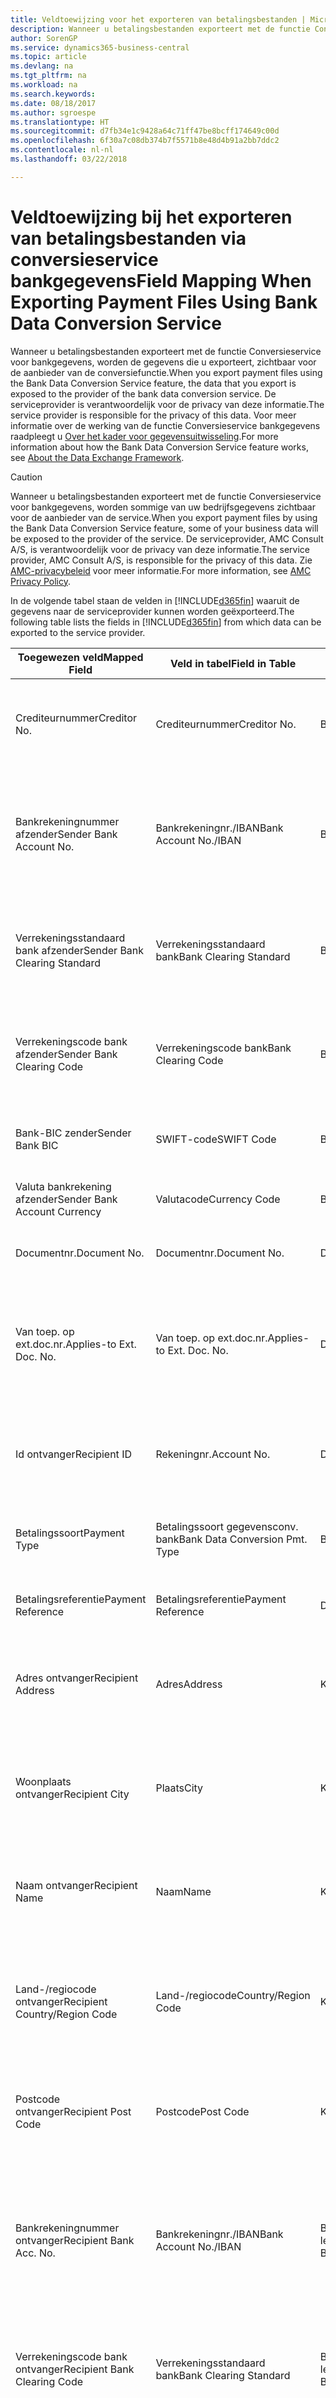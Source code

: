 ```yaml
---
title: Veldtoewijzing voor het exporteren van betalingsbestanden | Microsoft Docs
description: Wanneer u betalingsbestanden exporteert met de functie Conversieservice voor bankgegevens, worden de gegevens die u exporteert, zichtbaar voor de aanbieder van de conversiefunctie.
author: SorenGP
ms.service: dynamics365-business-central
ms.topic: article
ms.devlang: na
ms.tgt_pltfrm: na
ms.workload: na
ms.search.keywords: 
ms.date: 08/18/2017
ms.author: sgroespe
ms.translationtype: HT
ms.sourcegitcommit: d7fb34e1c9428a64c71ff47be8bcff174649c00d
ms.openlocfilehash: 6f30a7c08db374b7f5571b8e48d4b91a2bb7ddc2
ms.contentlocale: nl-nl
ms.lasthandoff: 03/22/2018

---
```

# <a name="field-mapping-when-exporting-payment-files-using-bank-data-conversion-service"></a><span data-ttu-id="6ac93-103">Veldtoewijzing bij het exporteren van betalingsbestanden via conversieservice bankgegevens</span><span class="sxs-lookup"><span data-stu-id="6ac93-103">Field Mapping When Exporting Payment Files Using Bank Data Conversion Service</span></span>
<span data-ttu-id="6ac93-104">Wanneer u betalingsbestanden exporteert met de functie Conversieservice voor bankgegevens, worden de gegevens die u exporteert, zichtbaar voor de aanbieder van de conversiefunctie.</span><span class="sxs-lookup"><span data-stu-id="6ac93-104">When you export payment files using the Bank Data Conversion Service feature, the data that you export is exposed to the provider of the bank data conversion service.</span></span> <span data-ttu-id="6ac93-105">De serviceprovider is verantwoordelijk voor de privacy van deze informatie.</span><span class="sxs-lookup"><span data-stu-id="6ac93-105">The service provider is responsible for the privacy of this data.</span></span> <span data-ttu-id="6ac93-106">Voor meer informatie over de werking van de functie Conversieservice bankgegevens raadpleegt u [Over het kader voor gegevensuitwisseling](across-about-the-data-exchange-framework.md).</span><span class="sxs-lookup"><span data-stu-id="6ac93-106">For more information about how the Bank Data Conversion Service feature works, see [About the Data Exchange Framework](across-about-the-data-exchange-framework.md).</span></span>  

> [!CAUTION]  
>  <span data-ttu-id="6ac93-107">Wanneer u betalingsbestanden exporteert met de functie Conversieservice voor bankgegevens, worden sommige van uw bedrijfsgegevens zichtbaar voor de aanbieder van de service.</span><span class="sxs-lookup"><span data-stu-id="6ac93-107">When you export payment files by using the Bank Data Conversion Service feature, some of your business data will be exposed to the provider of the service.</span></span> <span data-ttu-id="6ac93-108">De serviceprovider, AMC Consult A/S, is verantwoordelijk voor de privacy van deze informatie.</span><span class="sxs-lookup"><span data-stu-id="6ac93-108">The service provider, AMC Consult A/S, is responsible for the privacy of this data.</span></span> <span data-ttu-id="6ac93-109">Zie [AMC-privacybeleid](http://go.microsoft.com/fwlink/?LinkId=510158) voor meer informatie.</span><span class="sxs-lookup"><span data-stu-id="6ac93-109">For more information, see [AMC Privacy Policy](http://go.microsoft.com/fwlink/?LinkId=510158).</span></span>  

<span data-ttu-id="6ac93-110">In de volgende tabel staan de velden in [!INCLUDE[d365fin](includes/d365fin_md.md)] waaruit de gegevens naar de serviceprovider kunnen worden geëxporteerd.</span><span class="sxs-lookup"><span data-stu-id="6ac93-110">The following table lists the fields in [!INCLUDE[d365fin](includes/d365fin_md.md)] from which data can be exported to the service provider.</span></span>  

|<span data-ttu-id="6ac93-111">Toegewezen veld</span><span class="sxs-lookup"><span data-stu-id="6ac93-111">Mapped Field</span></span>|<span data-ttu-id="6ac93-112">Veld in tabel</span><span class="sxs-lookup"><span data-stu-id="6ac93-112">Field in Table</span></span>|<span data-ttu-id="6ac93-113">Tafel</span><span class="sxs-lookup"><span data-stu-id="6ac93-113">Table</span></span>|<span data-ttu-id="6ac93-114">Omschrijving</span><span class="sxs-lookup"><span data-stu-id="6ac93-114">Description</span></span>|  
|------------------|--------------------|-----------|---------------------------------------|  
|<span data-ttu-id="6ac93-115">Crediteurnummer</span><span class="sxs-lookup"><span data-stu-id="6ac93-115">Creditor No.</span></span>|<span data-ttu-id="6ac93-116">Crediteurnummer</span><span class="sxs-lookup"><span data-stu-id="6ac93-116">Creditor No.</span></span>|<span data-ttu-id="6ac93-117">Bankrekening</span><span class="sxs-lookup"><span data-stu-id="6ac93-117">Bank Account</span></span>|<span data-ttu-id="6ac93-118">De identificatie die door uw bank aan uw bedrijf is toegewezen om betalingen te innen</span><span class="sxs-lookup"><span data-stu-id="6ac93-118">The identifier assigned to your company by your bank to collect payments</span></span>|  
|<span data-ttu-id="6ac93-119">Bankrekeningnummer afzender</span><span class="sxs-lookup"><span data-stu-id="6ac93-119">Sender Bank Account No.</span></span>|<span data-ttu-id="6ac93-120">Bankrekeningnr./IBAN</span><span class="sxs-lookup"><span data-stu-id="6ac93-120">Bank Account No./IBAN</span></span>|<span data-ttu-id="6ac93-121">Bankrekening</span><span class="sxs-lookup"><span data-stu-id="6ac93-121">Bank Account</span></span>|<span data-ttu-id="6ac93-122">Het bankrekeningnummer van uw bedrijf (IBAN of ander) dat is opgegeven op de bankrekeningkaart</span><span class="sxs-lookup"><span data-stu-id="6ac93-122">Your company's bank account number (IBAN or other) that is specified on the bank account card</span></span>|  
|<span data-ttu-id="6ac93-123">Verrekeningsstandaard bank afzender</span><span class="sxs-lookup"><span data-stu-id="6ac93-123">Sender Bank Clearing Standard</span></span>|<span data-ttu-id="6ac93-124">Verrekeningsstandaard bank</span><span class="sxs-lookup"><span data-stu-id="6ac93-124">Bank Clearing Standard</span></span>|<span data-ttu-id="6ac93-125">Bankrekening</span><span class="sxs-lookup"><span data-stu-id="6ac93-125">Bank Account</span></span>|<span data-ttu-id="6ac93-126">Het nationale banknamenregister dat voor de bankrekening van de afzender wordt gebruikt</span><span class="sxs-lookup"><span data-stu-id="6ac93-126">The national bank names register used for the sender bank account</span></span>|  
|<span data-ttu-id="6ac93-127">Verrekeningscode bank afzender</span><span class="sxs-lookup"><span data-stu-id="6ac93-127">Sender Bank Clearing Code</span></span>|<span data-ttu-id="6ac93-128">Verrekeningscode bank</span><span class="sxs-lookup"><span data-stu-id="6ac93-128">Bank Clearing Code</span></span>|<span data-ttu-id="6ac93-129">Bankrekening</span><span class="sxs-lookup"><span data-stu-id="6ac93-129">Bank Account</span></span>|<span data-ttu-id="6ac93-130">De identificatie van de bankrekening van de afzender met betrekking tot het gebruikte banknamenregister</span><span class="sxs-lookup"><span data-stu-id="6ac93-130">The identifier of the sender's bank in relation to the bank names register used</span></span>|  
|<span data-ttu-id="6ac93-131">Bank-BIC zender</span><span class="sxs-lookup"><span data-stu-id="6ac93-131">Sender Bank BIC</span></span>|<span data-ttu-id="6ac93-132">SWIFT-code</span><span class="sxs-lookup"><span data-stu-id="6ac93-132">SWIFT Code</span></span>|<span data-ttu-id="6ac93-133">Bankrekening</span><span class="sxs-lookup"><span data-stu-id="6ac93-133">Bank Account</span></span>|<span data-ttu-id="6ac93-134">De SWIFT-identificatie van de bankrekening van de afzender</span><span class="sxs-lookup"><span data-stu-id="6ac93-134">The SWIFT identifier of the sender bank account</span></span>|  
|<span data-ttu-id="6ac93-135">Valuta bankrekening afzender</span><span class="sxs-lookup"><span data-stu-id="6ac93-135">Sender Bank Account Currency</span></span>|<span data-ttu-id="6ac93-136">Valutacode</span><span class="sxs-lookup"><span data-stu-id="6ac93-136">Currency Code</span></span>|<span data-ttu-id="6ac93-137">Bankrekening</span><span class="sxs-lookup"><span data-stu-id="6ac93-137">Bank Account</span></span>|<span data-ttu-id="6ac93-138">Valutacode van de bankrekening afzender</span><span class="sxs-lookup"><span data-stu-id="6ac93-138">The sender bank account Currency Code</span></span>|  
|<span data-ttu-id="6ac93-139">Documentnr.</span><span class="sxs-lookup"><span data-stu-id="6ac93-139">Document No.</span></span>|<span data-ttu-id="6ac93-140">Documentnr.</span><span class="sxs-lookup"><span data-stu-id="6ac93-140">Document No.</span></span>|<span data-ttu-id="6ac93-141">Dagboekregel</span><span class="sxs-lookup"><span data-stu-id="6ac93-141">General Journal Line</span></span>|<span data-ttu-id="6ac93-142">Het documentnummer van de betalingsregel</span><span class="sxs-lookup"><span data-stu-id="6ac93-142">The document number of the payment line</span></span>|  
|<span data-ttu-id="6ac93-143">Van toep. op ext.doc.nr.</span><span class="sxs-lookup"><span data-stu-id="6ac93-143">Applies-to Ext. Doc. No.</span></span>|<span data-ttu-id="6ac93-144">Van toep. op ext.doc.nr.</span><span class="sxs-lookup"><span data-stu-id="6ac93-144">Applies-to Ext. Doc. No.</span></span>|<span data-ttu-id="6ac93-145">Dagboekregel</span><span class="sxs-lookup"><span data-stu-id="6ac93-145">General Journal Line</span></span>|<span data-ttu-id="6ac93-146">Het externe documentnummer van de factuur of creditnota waarmee de betalingsregel wordt vereffend</span><span class="sxs-lookup"><span data-stu-id="6ac93-146">The external document number of the invoice or credit memo that the payment line is applied to</span></span>|  
|<span data-ttu-id="6ac93-147">Id ontvanger</span><span class="sxs-lookup"><span data-stu-id="6ac93-147">Recipient ID</span></span>|<span data-ttu-id="6ac93-148">Rekeningnr.</span><span class="sxs-lookup"><span data-stu-id="6ac93-148">Account No.</span></span>|<span data-ttu-id="6ac93-149">Dagboekregel</span><span class="sxs-lookup"><span data-stu-id="6ac93-149">General Journal Line</span></span>|<span data-ttu-id="6ac93-150">Het klant- of leveranciersnummer dat wordt opgegeven op de betalingsregel</span><span class="sxs-lookup"><span data-stu-id="6ac93-150">The customer or vendor number that is specified on the payment line</span></span>|  
|<span data-ttu-id="6ac93-151">Betalingssoort</span><span class="sxs-lookup"><span data-stu-id="6ac93-151">Payment Type</span></span>|<span data-ttu-id="6ac93-152">Betalingssoort gegevensconv. bank</span><span class="sxs-lookup"><span data-stu-id="6ac93-152">Bank Data Conversion Pmt. Type</span></span>|<span data-ttu-id="6ac93-153">Betalingswijze</span><span class="sxs-lookup"><span data-stu-id="6ac93-153">Payment Method</span></span>|<span data-ttu-id="6ac93-154">Het soort bankoverboeking, bijvoorbeeld binnenlands of internationaal</span><span class="sxs-lookup"><span data-stu-id="6ac93-154">The type of bank transfer, such as domestic or international</span></span>|  
|<span data-ttu-id="6ac93-155">Betalingsreferentie</span><span class="sxs-lookup"><span data-stu-id="6ac93-155">Payment Reference</span></span>|<span data-ttu-id="6ac93-156">Betalingsreferentie</span><span class="sxs-lookup"><span data-stu-id="6ac93-156">Payment Reference</span></span>|<span data-ttu-id="6ac93-157">Dagboekregel</span><span class="sxs-lookup"><span data-stu-id="6ac93-157">General Journal Line</span></span>|<span data-ttu-id="6ac93-158">De betalingsverwijzing van de betalingsregel</span><span class="sxs-lookup"><span data-stu-id="6ac93-158">The payment reference of the payment line</span></span>|  
|<span data-ttu-id="6ac93-159">Adres ontvanger</span><span class="sxs-lookup"><span data-stu-id="6ac93-159">Recipient Address</span></span>|<span data-ttu-id="6ac93-160">Adres</span><span class="sxs-lookup"><span data-stu-id="6ac93-160">Address</span></span>|<span data-ttu-id="6ac93-161">Klant/Leverancier</span><span class="sxs-lookup"><span data-stu-id="6ac93-161">Customer/Vendor</span></span>|<span data-ttu-id="6ac93-162">Het adres van de ontvanger die wordt opgegeven op de klanten- of leverancierskaart</span><span class="sxs-lookup"><span data-stu-id="6ac93-162">The recipient address that is specified on the customer or vendor card</span></span>|  
|<span data-ttu-id="6ac93-163">Woonplaats ontvanger</span><span class="sxs-lookup"><span data-stu-id="6ac93-163">Recipient City</span></span>|<span data-ttu-id="6ac93-164">Plaats</span><span class="sxs-lookup"><span data-stu-id="6ac93-164">City</span></span>|<span data-ttu-id="6ac93-165">Klant/Leverancier</span><span class="sxs-lookup"><span data-stu-id="6ac93-165">Customer/Vendor</span></span>|<span data-ttu-id="6ac93-166">De woonplaats van de ontvanger die wordt opgegeven op de klanten- of leverancierskaart</span><span class="sxs-lookup"><span data-stu-id="6ac93-166">The recipient city that is specified on the customer or vendor card</span></span>|  
|<span data-ttu-id="6ac93-167">Naam ontvanger</span><span class="sxs-lookup"><span data-stu-id="6ac93-167">Recipient Name</span></span>|<span data-ttu-id="6ac93-168">Naam</span><span class="sxs-lookup"><span data-stu-id="6ac93-168">Name</span></span>|<span data-ttu-id="6ac93-169">Klant/Leverancier</span><span class="sxs-lookup"><span data-stu-id="6ac93-169">Customer/Vendor</span></span>|<span data-ttu-id="6ac93-170">De naam van de ontvanger die wordt opgegeven op de klanten- of leverancierskaart</span><span class="sxs-lookup"><span data-stu-id="6ac93-170">The recipient name that is specified on the customer or vendor card</span></span>|  
|<span data-ttu-id="6ac93-171">Land-/regiocode ontvanger</span><span class="sxs-lookup"><span data-stu-id="6ac93-171">Recipient Country/Region Code</span></span>|<span data-ttu-id="6ac93-172">Land-/regiocode</span><span class="sxs-lookup"><span data-stu-id="6ac93-172">Country/Region Code</span></span>|<span data-ttu-id="6ac93-173">Klant/Leverancier</span><span class="sxs-lookup"><span data-stu-id="6ac93-173">Customer/Vendor</span></span>|<span data-ttu-id="6ac93-174">De land-/regiocode van de ontvanger die wordt opgegeven op de klanten- of leverancierskaart</span><span class="sxs-lookup"><span data-stu-id="6ac93-174">The recipient country/region code that is specified on the customer or vendor card</span></span>|  
|<span data-ttu-id="6ac93-175">Postcode ontvanger</span><span class="sxs-lookup"><span data-stu-id="6ac93-175">Recipient Post Code</span></span>|<span data-ttu-id="6ac93-176">Postcode</span><span class="sxs-lookup"><span data-stu-id="6ac93-176">Post Code</span></span>|<span data-ttu-id="6ac93-177">Klant/Leverancier</span><span class="sxs-lookup"><span data-stu-id="6ac93-177">Customer/Vendor</span></span>|<span data-ttu-id="6ac93-178">De postcode van de ontvanger die wordt opgegeven op de klanten- of leverancierskaart</span><span class="sxs-lookup"><span data-stu-id="6ac93-178">The recipient post code that is specified on the customer or vendor card</span></span>|  
|<span data-ttu-id="6ac93-179">Bankrekeningnummer ontvanger</span><span class="sxs-lookup"><span data-stu-id="6ac93-179">Recipient Bank Acc. No.</span></span>|<span data-ttu-id="6ac93-180">Bankrekeningnr./IBAN</span><span class="sxs-lookup"><span data-stu-id="6ac93-180">Bank Account No./IBAN</span></span>|<span data-ttu-id="6ac93-181">Bankrekening klant/Bankrekening leverancier</span><span class="sxs-lookup"><span data-stu-id="6ac93-181">Customer Bank Account/Vendor Bank Account</span></span>|<span data-ttu-id="6ac93-182">Het nummer van de bankrekening (IBAN of ander) van de ontvanger dat is opgegeven op de bankrekeningkaart van de klant of leverancier</span><span class="sxs-lookup"><span data-stu-id="6ac93-182">The recipient bank account number (IBAN or other) that is specified on the customer or vendor bank account card</span></span>|  
|<span data-ttu-id="6ac93-183">Verrekeningscode bank ontvanger</span><span class="sxs-lookup"><span data-stu-id="6ac93-183">Recipient Bank Clearing Code</span></span>|<span data-ttu-id="6ac93-184">Verrekeningsstandaard bank</span><span class="sxs-lookup"><span data-stu-id="6ac93-184">Bank Clearing Standard</span></span>|<span data-ttu-id="6ac93-185">Bankrekening klant/Bankrekening leverancier</span><span class="sxs-lookup"><span data-stu-id="6ac93-185">Customer Bank Account/Vendor Bank Account</span></span>|<span data-ttu-id="6ac93-186">Het nationale banknamenregister dat voor de bankrekening van de ontvanger wordt gebruikt</span><span class="sxs-lookup"><span data-stu-id="6ac93-186">The national bank names register used for the recipient bank account</span></span>|  
|<span data-ttu-id="6ac93-187">Verrekeningsstand. bank ontvanger</span><span class="sxs-lookup"><span data-stu-id="6ac93-187">Recipient Bank Clearing Std.</span></span>|<span data-ttu-id="6ac93-188">Verrekeningscode bank</span><span class="sxs-lookup"><span data-stu-id="6ac93-188">Bank Clearing Code</span></span>|<span data-ttu-id="6ac93-189">Bankrekening klant/Bankrekening leverancier</span><span class="sxs-lookup"><span data-stu-id="6ac93-189">Customer Bank Account/Vendor Bank Account</span></span>|<span data-ttu-id="6ac93-190">De identificatie van de bankrekening van de ontvanger met betrekking tot het banknamenregister dat wordt gebruikt</span><span class="sxs-lookup"><span data-stu-id="6ac93-190">The identifier of the recipient bank account in relation to the bank names register that is used</span></span>|  
|<span data-ttu-id="6ac93-191">E-mailadres ontvanger</span><span class="sxs-lookup"><span data-stu-id="6ac93-191">Recipient Email Address</span></span>|<span data-ttu-id="6ac93-192">E-mail</span><span class="sxs-lookup"><span data-stu-id="6ac93-192">E-Mail</span></span>|<span data-ttu-id="6ac93-193">Klant/Leverancier</span><span class="sxs-lookup"><span data-stu-id="6ac93-193">Customer/Vendor</span></span>|<span data-ttu-id="6ac93-194">Het e-mailadres van de ontvanger</span><span class="sxs-lookup"><span data-stu-id="6ac93-194">The email address of the recipient</span></span>|  
|<span data-ttu-id="6ac93-195">Bericht aan ontvanger 1</span><span class="sxs-lookup"><span data-stu-id="6ac93-195">Message To Recipient 1</span></span>|<span data-ttu-id="6ac93-196">Bericht aan ontvanger</span><span class="sxs-lookup"><span data-stu-id="6ac93-196">Message to Recipient</span></span>|<span data-ttu-id="6ac93-197">Dagboekregel</span><span class="sxs-lookup"><span data-stu-id="6ac93-197">General Journal Line</span></span>|<span data-ttu-id="6ac93-198">Het bericht aan de ontvanger die is opgegeven op de betalingsregel</span><span class="sxs-lookup"><span data-stu-id="6ac93-198">The message to recipient that is specified on the payment line</span></span>|  
|<span data-ttu-id="6ac93-199">Bedrag</span><span class="sxs-lookup"><span data-stu-id="6ac93-199">Amount</span></span>|<span data-ttu-id="6ac93-200">Bedrag</span><span class="sxs-lookup"><span data-stu-id="6ac93-200">Amount</span></span>|<span data-ttu-id="6ac93-201">Dagboekregel</span><span class="sxs-lookup"><span data-stu-id="6ac93-201">General Journal Line</span></span>|<span data-ttu-id="6ac93-202">Het bedrag op de betalingsregel</span><span class="sxs-lookup"><span data-stu-id="6ac93-202">The amount on the payment line</span></span>|  
|<span data-ttu-id="6ac93-203">Valutacode</span><span class="sxs-lookup"><span data-stu-id="6ac93-203">Currency Code</span></span>|<span data-ttu-id="6ac93-204">Valutacode</span><span class="sxs-lookup"><span data-stu-id="6ac93-204">Currency Code</span></span>|<span data-ttu-id="6ac93-205">Dagboekregel</span><span class="sxs-lookup"><span data-stu-id="6ac93-205">General Journal Line</span></span>|<span data-ttu-id="6ac93-206">De valutacode op de betalingsregel</span><span class="sxs-lookup"><span data-stu-id="6ac93-206">The currency code on the payment line</span></span>|  
|<span data-ttu-id="6ac93-207">Overdrachtsdatum</span><span class="sxs-lookup"><span data-stu-id="6ac93-207">Transfer Date</span></span>|<span data-ttu-id="6ac93-208">Boekingsdatum</span><span class="sxs-lookup"><span data-stu-id="6ac93-208">Posting Date</span></span>|<span data-ttu-id="6ac93-209">Dagboekregel</span><span class="sxs-lookup"><span data-stu-id="6ac93-209">General Journal Line</span></span>|<span data-ttu-id="6ac93-210">De boekingsdatum van de betalingsregel</span><span class="sxs-lookup"><span data-stu-id="6ac93-210">The posting date of the payment line</span></span>|  
|<span data-ttu-id="6ac93-211">Factuurbedrag</span><span class="sxs-lookup"><span data-stu-id="6ac93-211">Invoice Amount</span></span>|<span data-ttu-id="6ac93-212">Oorspronkelijk bedrag</span><span class="sxs-lookup"><span data-stu-id="6ac93-212">Original Amount</span></span>|<span data-ttu-id="6ac93-213">Klantenpost/Leverancierspost</span><span class="sxs-lookup"><span data-stu-id="6ac93-213">Customer/Vendor Ledger Entry</span></span>|<span data-ttu-id="6ac93-214">Het bedrag op de post waarmee de betaling wordt vereffend</span><span class="sxs-lookup"><span data-stu-id="6ac93-214">The amount on the entry that the payment is applied to</span></span>|  
|<span data-ttu-id="6ac93-215">Factuurdatum</span><span class="sxs-lookup"><span data-stu-id="6ac93-215">Invoice Date</span></span>|<span data-ttu-id="6ac93-216">Documentdatum</span><span class="sxs-lookup"><span data-stu-id="6ac93-216">Document Date</span></span>|<span data-ttu-id="6ac93-217">Klantenpost/Leverancierspost</span><span class="sxs-lookup"><span data-stu-id="6ac93-217">Customer/Vendor Ledger Entry</span></span>|<span data-ttu-id="6ac93-218">De factuurdatum op de post waarmee de betaling wordt vereffend</span><span class="sxs-lookup"><span data-stu-id="6ac93-218">The invoice date on the entry that the payment is applied to</span></span>|  
|<span data-ttu-id="6ac93-219">Adres bank ontvanger</span><span class="sxs-lookup"><span data-stu-id="6ac93-219">Recipient Bank Address</span></span>|<span data-ttu-id="6ac93-220">Adres</span><span class="sxs-lookup"><span data-stu-id="6ac93-220">Address</span></span>|<span data-ttu-id="6ac93-221">Bankrekening klant/Bankrekening leverancier</span><span class="sxs-lookup"><span data-stu-id="6ac93-221">Customer Bank Account/Vendor Bank Account</span></span>|<span data-ttu-id="6ac93-222">Het adres van de bankrekening van de ontvanger dat is opgegeven op de bankrekeningkaart van de klant of leverancier</span><span class="sxs-lookup"><span data-stu-id="6ac93-222">The recipient bank account address that is specified on the customer or vendor bank account card</span></span>|  
|<span data-ttu-id="6ac93-223">Het adres van de bankrekening van de ontvanger dat is opgegeven op de bankrekeningkaart van de klant of leverancier</span><span class="sxs-lookup"><span data-stu-id="6ac93-223">The recipient bank account address that is specified on the customer or vendor bank account card</span></span>|<span data-ttu-id="6ac93-224">Plaats</span><span class="sxs-lookup"><span data-stu-id="6ac93-224">City</span></span>|<span data-ttu-id="6ac93-225">Bankrekening klant/Bankrekening leverancier</span><span class="sxs-lookup"><span data-stu-id="6ac93-225">Customer Bank Account/Vendor Bank Account</span></span>|<span data-ttu-id="6ac93-226">De plaats van de bankrekening van de ontvanger die is opgegeven op de bankrekeningkaart van de klant of leverancier</span><span class="sxs-lookup"><span data-stu-id="6ac93-226">The recipient bank account city that is specified on the customer or vendor bank account card</span></span>|  
|<span data-ttu-id="6ac93-227">Banknaam ontvanger</span><span class="sxs-lookup"><span data-stu-id="6ac93-227">Recipient Bank Name</span></span>|<span data-ttu-id="6ac93-228">Naam</span><span class="sxs-lookup"><span data-stu-id="6ac93-228">Name</span></span>|<span data-ttu-id="6ac93-229">Bankrekening klant/Bankrekening leverancier</span><span class="sxs-lookup"><span data-stu-id="6ac93-229">Customer Bank Account/Vendor Bank Account</span></span>|<span data-ttu-id="6ac93-230">De naam van de bankrekening van de ontvanger die is opgegeven op de bankrekeningkaart van de klant of leverancier</span><span class="sxs-lookup"><span data-stu-id="6ac93-230">The recipient bank account name that is specified on the customer or vendor bank account card</span></span>|  
|<span data-ttu-id="6ac93-231">Land/regio bank ontvanger</span><span class="sxs-lookup"><span data-stu-id="6ac93-231">Recipient Bank Country/Region</span></span>|<span data-ttu-id="6ac93-232">Land-/regiocode</span><span class="sxs-lookup"><span data-stu-id="6ac93-232">Country/Region Code</span></span>|<span data-ttu-id="6ac93-233">Bankrekening klant/Bankrekening leverancier</span><span class="sxs-lookup"><span data-stu-id="6ac93-233">Customer Bank Account/Vendor Bank Account</span></span>|<span data-ttu-id="6ac93-234">Het land/de regio van bankrekening van de ontvanger dat/die is opgegeven op de bankrekeningkaart van de klant of leverancier</span><span class="sxs-lookup"><span data-stu-id="6ac93-234">The recipient bank account country/region that is specified on the customer or vendor bank account card</span></span>|  
|<span data-ttu-id="6ac93-235">Postcode bank ontvanger</span><span class="sxs-lookup"><span data-stu-id="6ac93-235">Recipient Bank Post Code</span></span>|<span data-ttu-id="6ac93-236">Postcode</span><span class="sxs-lookup"><span data-stu-id="6ac93-236">Post Code</span></span>|<span data-ttu-id="6ac93-237">Bankrekening klant/Bankrekening leverancier</span><span class="sxs-lookup"><span data-stu-id="6ac93-237">Customer Bank Account/Vendor Bank Account</span></span>|<span data-ttu-id="6ac93-238">De postcode van de bankrekening van de ontvanger die is opgegeven op de bankrekeningkaart van de klant of leverancier</span><span class="sxs-lookup"><span data-stu-id="6ac93-238">The recipient bank account post code that is specified on the customer or vendor bank account card</span></span>|  
|<span data-ttu-id="6ac93-239">Adres bank afzender</span><span class="sxs-lookup"><span data-stu-id="6ac93-239">Sender Bank Address</span></span>|<span data-ttu-id="6ac93-240">Adres</span><span class="sxs-lookup"><span data-stu-id="6ac93-240">Address</span></span>|<span data-ttu-id="6ac93-241">Bankrekening</span><span class="sxs-lookup"><span data-stu-id="6ac93-241">Bank Account</span></span>|<span data-ttu-id="6ac93-242">Het adres van de bankrekening van de afzender dat is opgegeven op de bankrekeningkaart</span><span class="sxs-lookup"><span data-stu-id="6ac93-242">The sender bank account address that is specified on the bank account card</span></span>|  
|<span data-ttu-id="6ac93-243">Plaats bank afzender</span><span class="sxs-lookup"><span data-stu-id="6ac93-243">Sender Bank City</span></span>|<span data-ttu-id="6ac93-244">Plaats</span><span class="sxs-lookup"><span data-stu-id="6ac93-244">City</span></span>|<span data-ttu-id="6ac93-245">Bankrekening</span><span class="sxs-lookup"><span data-stu-id="6ac93-245">Bank Account</span></span>|<span data-ttu-id="6ac93-246">De plaats van de bankrekening van de afzender die is opgegeven op de bankrekeningkaart</span><span class="sxs-lookup"><span data-stu-id="6ac93-246">The sender bank account city that is specified on the bank account card</span></span>|  
|<span data-ttu-id="6ac93-247">Banknaam afzender</span><span class="sxs-lookup"><span data-stu-id="6ac93-247">Sender Bank Name</span></span>|<span data-ttu-id="6ac93-248">Naam</span><span class="sxs-lookup"><span data-stu-id="6ac93-248">Name</span></span>|<span data-ttu-id="6ac93-249">Bankrekening</span><span class="sxs-lookup"><span data-stu-id="6ac93-249">Bank Account</span></span>|<span data-ttu-id="6ac93-250">De naam van de bankrekening van de afzender die is opgegeven op de bankrekeningkaart</span><span class="sxs-lookup"><span data-stu-id="6ac93-250">The sender bank account name that is specified on the bank account card</span></span>|  
|<span data-ttu-id="6ac93-251">Land/regiocode bank afzender</span><span class="sxs-lookup"><span data-stu-id="6ac93-251">Sender Bank Country/Region</span></span>|<span data-ttu-id="6ac93-252">Land-/regiocode</span><span class="sxs-lookup"><span data-stu-id="6ac93-252">Country/Region Code</span></span>|<span data-ttu-id="6ac93-253">Bankrekening</span><span class="sxs-lookup"><span data-stu-id="6ac93-253">Bank Account</span></span>|<span data-ttu-id="6ac93-254">Het land/de regio van de bankrekening van de afzender dat/die is opgegeven op de bankrekeningkaart</span><span class="sxs-lookup"><span data-stu-id="6ac93-254">The sender bank account country/region that is specified on the bank account card</span></span>|  
|<span data-ttu-id="6ac93-255">Postcode bank afzender</span><span class="sxs-lookup"><span data-stu-id="6ac93-255">Sender Bank Post Code</span></span>|<span data-ttu-id="6ac93-256">Postcode</span><span class="sxs-lookup"><span data-stu-id="6ac93-256">Post Code</span></span>|<span data-ttu-id="6ac93-257">Bankrekening</span><span class="sxs-lookup"><span data-stu-id="6ac93-257">Bank Account</span></span>|<span data-ttu-id="6ac93-258">De postcode van de bankrekening van de afzender die is opgegeven op de bankrekeningkaart</span><span class="sxs-lookup"><span data-stu-id="6ac93-258">The sender bank account post code that is specified on the bank account card</span></span>|  
|<span data-ttu-id="6ac93-259">Algemeen dagboeksjabloon</span><span class="sxs-lookup"><span data-stu-id="6ac93-259">General Journal Template</span></span>|<span data-ttu-id="6ac93-260">Dagboeksjabloon</span><span class="sxs-lookup"><span data-stu-id="6ac93-260">Journal Template Name</span></span>|<span data-ttu-id="6ac93-261">Dagboekregel</span><span class="sxs-lookup"><span data-stu-id="6ac93-261">General Journal Line</span></span>|<span data-ttu-id="6ac93-262">De dagboeksjabloon die wordt gebruikt voor de betalingsregel</span><span class="sxs-lookup"><span data-stu-id="6ac93-262">The general journal template that is used for the payment line</span></span>|  
|<span data-ttu-id="6ac93-263">Batchnaam financieel dagboek</span><span class="sxs-lookup"><span data-stu-id="6ac93-263">General Journal Batch Name</span></span>|<span data-ttu-id="6ac93-264">Dagboekbatch</span><span class="sxs-lookup"><span data-stu-id="6ac93-264">Journal Batch Name</span></span>|<span data-ttu-id="6ac93-265">Dagboekregel</span><span class="sxs-lookup"><span data-stu-id="6ac93-265">General Journal Line</span></span>|<span data-ttu-id="6ac93-266">De dagboekbatchnaam die wordt gebruikt voor de betalingsregel</span><span class="sxs-lookup"><span data-stu-id="6ac93-266">The general journal batch name that is used for the payment line</span></span>|  
|<span data-ttu-id="6ac93-267">Banknaam afzender - Gegevensconv.</span><span class="sxs-lookup"><span data-stu-id="6ac93-267">Sender Bank Name - Data Conv.</span></span>|<span data-ttu-id="6ac93-268">Banknaam - Gegevensconversie</span><span class="sxs-lookup"><span data-stu-id="6ac93-268">Bank Name – Data Conv.</span></span>|<span data-ttu-id="6ac93-269">Bankrekening</span><span class="sxs-lookup"><span data-stu-id="6ac93-269">Bank Account</span></span>|<span data-ttu-id="6ac93-270">De naam van de bankrekening van de afzender die wordt aangevraagd door de conversieservice voor bankgegevens en wordt opgegeven op de bankrekeningkaart</span><span class="sxs-lookup"><span data-stu-id="6ac93-270">The sender bank account name that is requested by the bank data conversion service and specified on the bank account card</span></span>|  

## <a name="see-also"></a><span data-ttu-id="6ac93-271">Zie ook</span><span class="sxs-lookup"><span data-stu-id="6ac93-271">See Also</span></span>  
[<span data-ttu-id="6ac93-272">Gegevensuitwisseling instellen</span><span class="sxs-lookup"><span data-stu-id="6ac93-272">Setting Up Data Exchange</span></span>](across-set-up-data-exchange.md)  
<span data-ttu-id="6ac93-273">[Gegevens elektronisch uitwisselen](across-data-exchange.md)
[Conversieservice voor bankgegevens instellen](bank-how-setup-bank-data-conversion-service.md) </span><span class="sxs-lookup"><span data-stu-id="6ac93-273">[Exchanging Data Electronically](across-data-exchange.md)
[Set Up the Bank Data Conversion Service](bank-how-setup-bank-data-conversion-service.md) </span></span>  
[<span data-ttu-id="6ac93-274">Betalingen verrichten met de conversieservice van bankgegevens of SEPA-overmaking</span><span class="sxs-lookup"><span data-stu-id="6ac93-274">Make Payments with Bank Data Conversion Service or SEPA Credit Transfer</span></span>](finance-make-payments-with-bank-data-conversion-service-or-sepa-credit-transfer.md)   

